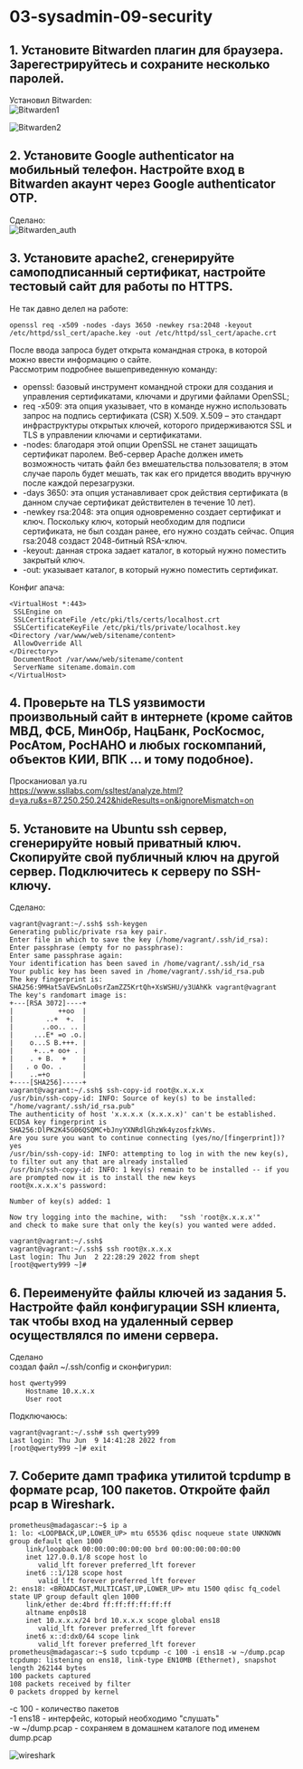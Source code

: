 # 03-sysadmin-09-security

## 1. Установите Bitwarden плагин для браузера. Зарегестрируйтесь и сохраните несколько паролей.  

Установил Bitwarden:  
![Bitwarden1](1.PNG)

![Bitwarden2](2.PNG)

## 2. Установите Google authenticator на мобильный телефон. Настройте вход в Bitwarden акаунт через Google authenticator OTP.  

Сделано:  
![Bitwarden_auth](3.PNG)

## 3. Установите apache2, сгенерируйте самоподписанный сертификат, настройте тестовый сайт для работы по HTTPS.

Не так давно делел на работе:  
```
openssl req -x509 -nodes -days 3650 -newkey rsa:2048 -keyout /etc/httpd/ssl_cert/apache.key -out /etc/httpd/ssl_cert/apache.crt
```
После ввода запроса будет открыта командная строка, в которой можно ввести информацию о сайте.  
Рассмотрим подробнее вышеприведенную команду:  
* openssl: базовый инструмент командной строки для создания и управления сертификатами, ключами и другими файлами OpenSSL;  
* req -x509: эта опция указывает, что в команде нужно использовать запрос на подпись сертификата (CSR) X.509. X.509 – это стандарт инфраструктуры открытых ключей, которого придерживаются SSL и TLS в управлении ключами и сертификатами.  
* -nodes: благодаря этой опции OpenSSL не станет защищать сертификат паролем. Веб-сервер Apache должен иметь возможность читать файл без вмешательства пользователя; в этом случае пароль будет мешать, так как его придется вводить вручную после каждой перезагрузки.  
* -days 3650: эта опция устанавливает срок действия сертификата (в данном случае сертификат действителен в течение 10 лет).  
* -newkey rsa:2048: эта опция одновременно создает сертификат и ключ. Поскольку ключ, который необходим для подписи сертификата, не был создан ранее, его нужно создать сейчас. Опция rsa:2048 создаст 2048-битный RSA-ключ.  
* -keyout: данная строка задает каталог, в который нужно поместить закрытый ключ.  
* -out: указывает каталог, в который нужно поместить сертификат.  

Конфиг апача:
```
<VirtualHost *:443>
 SSLEngine on
 SSLCertificateFile /etc/pki/tls/certs/localhost.crt
 SSLCertificateKeyFile /etc/pki/tls/private/localhost.key
<Directory /var/www/web/sitename/content>
 AllowOverride All
</Directory>
 DocumentRoot /var/www/web/sitename/content
 ServerName sitename.domain.com
</VirtualHost>
```

## 4. Проверьте на TLS уязвимости произвольный сайт в интернете (кроме сайтов МВД, ФСБ, МинОбр, НацБанк, РосКосмос, РосАтом, РосНАНО и любых госкомпаний, объектов КИИ, ВПК ... и тому подобное).

Просканиовал ya.ru  
https://www.ssllabs.com/ssltest/analyze.html?d=ya.ru&s=87.250.250.242&hideResults=on&ignoreMismatch=on

## 5. Установите на Ubuntu ssh сервер, сгенерируйте новый приватный ключ. Скопируйте свой публичный ключ на другой сервер. Подключитесь к серверу по SSH-ключу.

Сделано:  
```
vagrant@vagrant:~/.ssh$ ssh-keygen
Generating public/private rsa key pair.
Enter file in which to save the key (/home/vagrant/.ssh/id_rsa):
Enter passphrase (empty for no passphrase):
Enter same passphrase again:
Your identification has been saved in /home/vagrant/.ssh/id_rsa
Your public key has been saved in /home/vagrant/.ssh/id_rsa.pub
The key fingerprint is:
SHA256:9MHat5aVEwSnLo0srZamZZ5KrtQh+XsWSHU/y3UAhKk vagrant@vagrant
The key's randomart image is:
+---[RSA 3072]----+
|           ++oo  |
|        ..+  +.  |
|       ..oo.. .. |
|     ...E* =o .o.|
|    o...S B.+++. |
|     +...+ oo+ . |
|    . + B.  +    |
|   . o Oo. .     |
|    ..=+o        |
+----[SHA256]-----+
vagrant@vagrant:~/.ssh$ ssh-copy-id root@x.x.x.x
/usr/bin/ssh-copy-id: INFO: Source of key(s) to be installed: "/home/vagrant/.ssh/id_rsa.pub"
The authenticity of host 'x.x.x.x (x.x.x.x)' can't be established.
ECDSA key fingerprint is SHA256:DlPK2K45G06QSQMC+bJnyYXNRdlGhzWk4yzosfzkVWs.
Are you sure you want to continue connecting (yes/no/[fingerprint])? yes
/usr/bin/ssh-copy-id: INFO: attempting to log in with the new key(s), to filter out any that are already installed
/usr/bin/ssh-copy-id: INFO: 1 key(s) remain to be installed -- if you are prompted now it is to install the new keys
root@x.x.x.x's password:

Number of key(s) added: 1

Now try logging into the machine, with:   "ssh 'root@x.x.x.x'"
and check to make sure that only the key(s) you wanted were added.

vagrant@vagrant:~/.ssh$
vagrant@vagrant:~/.ssh$ ssh root@x.x.x.x
Last login: Thu Jun  2 22:28:29 2022 from shept
[root@qwerty999 ~]#
```

## 6. Переименуйте файлы ключей из задания 5. Настройте файл конфигурации SSH клиента, так чтобы вход на удаленный сервер осуществлялся по имени сервера.

Сделано  
создал файл ~/.ssh/config и сконфигурил: 
```
host qwerty999
    Hostname 10.x.x.x
    User root
```

Подключаюсь:
```
vagrant@vagrant:~/.ssh# ssh qwerty999
Last login: Thu Jun  9 14:41:28 2022 from 
[root@qwerty999 ~]# exit
```

## 7. Соберите дамп трафика утилитой tcpdump в формате pcap, 100 пакетов. Откройте файл pcap в Wireshark.

```
prometheus@madagascar:~$ ip a
1: lo: <LOOPBACK,UP,LOWER_UP> mtu 65536 qdisc noqueue state UNKNOWN group default qlen 1000
    link/loopback 00:00:00:00:00:00 brd 00:00:00:00:00:00
    inet 127.0.0.1/8 scope host lo
       valid_lft forever preferred_lft forever
    inet6 ::1/128 scope host
       valid_lft forever preferred_lft forever
2: ens18: <BROADCAST,MULTICAST,UP,LOWER_UP> mtu 1500 qdisc fq_codel state UP group default qlen 1000
    link/ether de:4brd ff:ff:ff:ff:ff:ff
    altname enp0s18
    inet 10.x.x.x/24 brd 10.x.x.x scope global ens18
       valid_lft forever preferred_lft forever
    inet6 x::d:dx0/64 scope link
       valid_lft forever preferred_lft forever
prometheus@madagascar:~$ sudo tcpdump -c 100 -i ens18 -w ~/dump.pcap
tcpdump: listening on ens18, link-type EN10MB (Ethernet), snapshot length 262144 bytes
100 packets captured
108 packets received by filter
0 packets dropped by kernel
```

-c 100 - количество пакетов  
-1 ens18 - интерфейс, который необходимо "слушать"  
-w ~/dump.pcap - сохраняем в домашнем каталоге под именем dump.pcap  

![wireshark](4.png)
